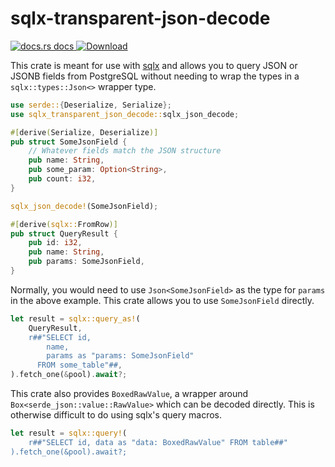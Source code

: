 # sqlx-transparent-json-decode

<a href="https://docs.rs/sqlx-transparent-json-decode">
    <img src="https://img.shields.io/badge/docs-latest-blue.svg?style=flat-square"
      alt="docs.rs docs" />
  </a>
   <a href="https://crates.io/crates/sqlx">
    <img src="https://img.shields.io/crates/d/sqlx-transparent-json-decode.svg?style=flat-square"
      alt="Download" />
  </a>

This crate is meant for use with [sqlx](https://github.com/launchbadge/sqlx) and allows you to query JSON or JSONB fields from PostgreSQL without needing to wrap the types in a `sqlx::types::Json<>` wrapper type.

```rust
use serde::{Deserialize, Serialize};
use sqlx_transparent_json_decode::sqlx_json_decode;

#[derive(Serialize, Deserialize)]
pub struct SomeJsonField {
    // Whatever fields match the JSON structure
    pub name: String,
    pub some_param: Option<String>,
    pub count: i32,
}

sqlx_json_decode!(SomeJsonField);

#[derive(sqlx::FromRow)]
pub struct QueryResult {
    pub id: i32,
    pub name: String,
    pub params: SomeJsonField,
}
```

Normally, you would need to use `Json<SomeJsonField>` as the type for `params` in the above example. This crate allows you to use `SomeJsonField` directly.

```rust
let result = sqlx::query_as!(
    QueryResult,
    r##"SELECT id,
        name,
        params as "params: SomeJsonField"
      FROM some_table"##,
).fetch_one(&pool).await?;
```

This crate also provides `BoxedRawValue`, a wrapper around `Box<serde_json::value::RawValue>` which can be decoded directly. This is
otherwise difficult to do using sqlx's query macros.

```rust
let result = sqlx::query!(
    r##"SELECT id, data as "data: BoxedRawValue" FROM table##"
).fetch_one(&pool).await?;
```
